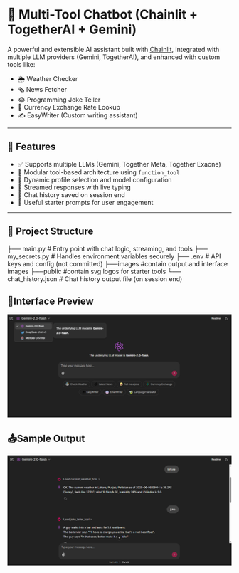# 🧠 Multi-Tool Chatbot (Chainlit + TogetherAI + Gemini)

A powerful and extensible AI assistant built with [Chainlit](https://www.chainlit.io/), integrated with multiple LLM providers (Gemini, TogetherAI), and enhanced with custom tools like:

- 🌦️ Weather Checker  
- 🗞️ News Fetcher  
- 😂 Programming Joke Teller  
- 💱 Currency Exchange Rate Lookup  
- ✍️ EasyWriter (Custom writing assistant)

---

## 🚀 Features

- ✅ Supports multiple LLMs (Gemini, Together Meta, Together Exaone)
- 🔧 Modular tool-based architecture using `function_tool`
- 🧠 Dynamic profile selection and model configuration
- 💬 Streamed responses with live typing
- 🧾 Chat history saved on session end
- 🎯 Useful starter prompts for user engagement

---

## 📁 Project Structure

├── main.py # Entry point with chat logic, streaming, and tools
├── my_secrets.py # Handles environment variables securely
├── .env # API keys and config (not committed)
├──images #contain output and interface images
├──public #contain svg logos for starter tools
└── chat_history.json # Chat history output file (on session end)

## 🚆Interface Preview

![Interface](/images/Interface.png)

## 📤Sample Output

![Output](/images/Output.png)
